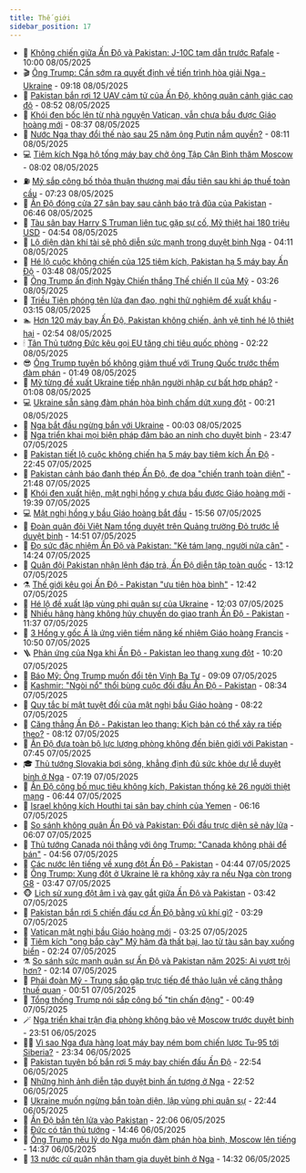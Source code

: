 ```yaml
---
title: Thế giới
sidebar_position: 17
---
```


<!-- dantri-the-gioi:START -->
- 🌋 [Không chiến giữa Ấn Độ và Pakistan: J-10C tạm dẫn trước Rafale](https://dantri.com.vn/the-gioi/khong-chien-giua-an-do-va-pakistan-j-10c-tam-dan-truoc-rafale-20250508165419594.htm) - 10:00 08/05/2025
- 🎬 [Ông Trump: Cần sớm ra quyết định về tiến trình hòa giải Nga - Ukraine](https://dantri.com.vn/the-gioi/ong-trump-can-som-ra-quyet-dinh-ve-tien-trinh-hoa-giai-nga-ukraine-20250508160327455.htm) - 09:18 08/05/2025
- 🧰 [Pakistan bắn rơi 12 UAV cảm tử của Ấn Độ, không quân cảnh giác cao độ](https://dantri.com.vn/the-gioi/pakistan-ban-roi-12-uav-cam-tu-cua-an-do-khong-quan-canh-giac-cao-do-20250508154609038.htm) - 08:52 08/05/2025
- 🌋 [Khói đen bốc lên từ nhà nguyện Vatican, vẫn chưa bầu được Giáo hoàng mới](https://dantri.com.vn/the-gioi/khoi-den-boc-len-tu-nha-nguyen-vatican-van-chua-bau-duoc-giao-hoang-moi-20250508150851212.htm) - 08:37 08/05/2025
- 🗽 [Nước Nga thay đổi thế nào sau 25 năm ông Putin nắm quyền?](https://dantri.com.vn/the-gioi/nuoc-nga-thay-doi-the-nao-sau-25-nam-ong-putin-nam-quyen-20250508145515661.htm) - 08:11 08/05/2025
- 💻 [Tiêm kích Nga hộ tống máy bay chở ông Tập Cận Bình thăm Moscow](https://dantri.com.vn/the-gioi/tiem-kich-nga-ho-tong-may-bay-cho-ong-tap-can-binh-tham-moscow-20250508145636298.htm) - 08:02 08/05/2025
- ⛽️ [Mỹ sắp công bố thỏa thuận thương mại đầu tiên sau khi áp thuế toàn cầu](https://dantri.com.vn/the-gioi/my-sap-cong-bo-thoa-thuan-thuong-mai-dau-tien-sau-khi-ap-thue-toan-cau-20250508142026660.htm) - 07:23 08/05/2025
- 🤩 [Ấn Độ đóng cửa 27 sân bay sau cảnh báo trả đũa của Pakistan](https://dantri.com.vn/the-gioi/an-do-dong-cua-27-san-bay-sau-canh-bao-tra-dua-cua-pakistan-20250508134309484.htm) - 06:46 08/05/2025
- 🧐 [Tàu sân bay Harry S Truman liên tục gặp sự cố, Mỹ thiệt hại 180 triệu USD](https://dantri.com.vn/the-gioi/tau-san-bay-harry-s-truman-lien-tuc-gap-su-co-my-thiet-hai-180-trieu-usd-20250508113306260.htm) - 04:54 08/05/2025
- 🎊 [Lộ diện dàn khí tài sẽ phô diễn sức mạnh trong duyệt binh Nga](https://dantri.com.vn/the-gioi/lo-dien-dan-khi-tai-se-pho-dien-suc-manh-trong-duyet-binh-nga-20250508110748814.htm) - 04:11 08/05/2025
- 📝 [Hé lộ cuộc không chiến của 125 tiêm kích, Pakistan hạ 5 máy bay Ấn Độ](https://dantri.com.vn/the-gioi/he-lo-cuoc-khong-chien-cua-125-tiem-kich-pakistan-ha-5-may-bay-an-do-20250508102544470.htm) - 03:48 08/05/2025
- 🤡 [Ông Trump ấn định Ngày Chiến thắng Thế chiến II của Mỹ](https://dantri.com.vn/the-gioi/ong-trump-an-dinh-ngay-chien-thang-the-chien-ii-cua-my-20250508102022290.htm) - 03:26 08/05/2025
- 🥷 [Triều Tiên phóng tên lửa đạn đạo, nghi thử nghiệm để xuất khẩu](https://dantri.com.vn/the-gioi/trieu-tien-phong-ten-lua-dan-dao-nghi-thu-nghiem-de-xuat-khau-20250508101414396.htm) - 03:15 08/05/2025
- 🏊 [Hơn 120 máy bay Ấn Độ, Pakistan không chiến, ảnh vệ tinh hé lộ thiệt hại](https://dantri.com.vn/the-gioi/hon-120-may-bay-an-do-pakistan-khong-chien-anh-ve-tinh-he-lo-thiet-hai-20250508095018016.htm) - 02:54 08/05/2025
- 🕯 [Tân Thủ tướng Đức kêu gọi EU tăng chi tiêu quốc phòng](https://dantri.com.vn/the-gioi/tan-thu-tuong-duc-keu-goi-eu-tang-chi-tieu-quoc-phong-20250508092219996.htm) - 02:22 08/05/2025
- 😎 [Ông Trump tuyên bố không giảm thuế với Trung Quốc trước thềm đàm phán](https://dantri.com.vn/the-gioi/ong-trump-tuyen-bo-khong-giam-thue-voi-trung-quoc-truoc-them-dam-phan-20250508084040172.htm) - 01:49 08/05/2025
- 🌈 [Mỹ từng đề xuất Ukraine tiếp nhận người nhập cư bất hợp pháp?](https://dantri.com.vn/the-gioi/my-tung-de-xuat-ukraine-tiep-nhan-nguoi-nhap-cu-bat-hop-phap-20250508075617387.htm) - 01:08 08/05/2025
- 💻 [Ukraine sẵn sàng đàm phán hòa bình chấm dứt xung đột](https://dantri.com.vn/the-gioi/ukraine-san-sang-dam-phan-hoa-binh-cham-dut-xung-dot-20250508070617244.htm) - 00:21 08/05/2025
- 🤖 [Nga bắt đầu ngừng bắn với Ukraine](https://dantri.com.vn/the-gioi/nga-bat-dau-ngung-ban-voi-ukraine-20250508065700005.htm) - 00:03 08/05/2025
- 🦏 [Nga triển khai mọi biện pháp đảm bảo an ninh cho duyệt binh](https://dantri.com.vn/the-gioi/nga-trien-khai-moi-bien-phap-dam-bao-an-ninh-cho-duyet-binh-20250508003102986.htm) - 23:47 07/05/2025
- 🌁 [Pakistan tiết lộ cuộc không chiến hạ 5 máy bay tiêm kích Ấn Độ](https://dantri.com.vn/the-gioi/pakistan-tiet-lo-cuoc-khong-chien-ha-5-may-bay-tiem-kich-an-do-20250508053335728.htm) - 22:45 07/05/2025
- 🐘 [Pakistan cảnh báo đanh thép Ấn Độ, đe dọa &quot;chiến tranh toàn diện&quot;](https://dantri.com.vn/the-gioi/pakistan-canh-bao-danh-thep-an-do-de-doa-chien-tranh-toan-dien-20250508020426530.htm) - 21:48 07/05/2025
- 🥷 [Khói đen xuất hiện, mật nghị hồng y chưa bầu được Giáo hoàng mới](https://dantri.com.vn/the-gioi/khoi-den-xuat-hien-mat-nghi-hong-y-chua-bau-duoc-giao-hoang-moi-20250508023844177.htm) - 19:39 07/05/2025
- 💻 [Mật nghị hồng y bầu Giáo hoàng bắt đầu](https://dantri.com.vn/the-gioi/mat-nghi-hong-y-bau-giao-hoang-bat-dau-20250507225430933.htm) - 15:56 07/05/2025
- 🎡 [Đoàn quân đội Việt Nam tổng duyệt trên Quảng trường Đỏ trước lễ duyệt binh](https://dantri.com.vn/the-gioi/doan-quan-doi-viet-nam-tong-duyet-tren-quang-truong-do-truoc-le-duyet-binh-20250507214046490.htm) - 14:51 07/05/2025
- 🧰 [Đọ sức đặc nhiệm Ấn Độ và Pakistan: &quot;Kẻ tám lạng, người nửa cân&quot;](https://dantri.com.vn/the-gioi/do-suc-dac-nhiem-an-do-va-pakistan-ke-tam-lang-nguoi-nua-can-20250507154833406.htm) - 14:24 07/05/2025
- 🥸 [Quân đội Pakistan nhận lệnh đáp trả, Ấn Độ diễn tập toàn quốc](https://dantri.com.vn/the-gioi/quan-doi-pakistan-nhan-lenh-dap-tra-an-do-dien-tap-toan-quoc-20250507190247505.htm) - 13:12 07/05/2025
- ⚗️ [Thế giới kêu gọi Ấn Độ - Pakistan &quot;ưu tiên hòa bình&quot;](https://dantri.com.vn/the-gioi/the-gioi-keu-goi-an-do-pakistan-uu-tien-hoa-binh-20250507184550020.htm) - 12:42 07/05/2025
- 🌮 [Hé lộ đề xuất lập vùng phi quân sự của Ukraine](https://dantri.com.vn/the-gioi/he-lo-de-xuat-lap-vung-phi-quan-su-cua-ukraine-20250507172236986.htm) - 12:03 07/05/2025
- 🎃 [Nhiều hãng hàng không hủy chuyến do giao tranh Ấn Độ - Pakistan](https://dantri.com.vn/the-gioi/nhieu-hang-hang-khong-huy-chuyen-do-giao-tranh-an-do-pakistan-20250507162202480.htm) - 11:37 07/05/2025
- 💫 [3 Hồng y gốc Á là ứng viên tiềm năng kế nhiệm Giáo hoàng Francis](https://dantri.com.vn/the-gioi/3-hong-y-goc-a-la-ung-vien-tiem-nang-ke-nhiem-giao-hoang-francis-20250507175012387.htm) - 10:50 07/05/2025
- 🪜 [Phản ứng của Nga khi Ấn Độ - Pakistan leo thang xung đột](https://dantri.com.vn/the-gioi/phan-ung-cua-nga-khi-an-do-pakistan-leo-thang-xung-dot-20250507164849664.htm) - 10:20 07/05/2025
- 🌋 [Báo Mỹ: Ông Trump muốn đổi tên Vịnh Ba Tư](https://dantri.com.vn/the-gioi/bao-my-ong-trump-muon-doi-ten-vinh-ba-tu-20250507160656434.htm) - 09:09 07/05/2025
- 🦏 [Kashmir: &quot;Ngòi nổ&quot; thổi bùng cuộc đối đầu Ấn Độ - Pakistan](https://dantri.com.vn/the-gioi/kashmir-ngoi-no-thoi-bung-cuoc-doi-dau-an-do-pakistan-20250507152539542.htm) - 08:34 07/05/2025
- 👀 [Quy tắc bí mật tuyệt đối của mật nghị bầu Giáo hoàng](https://dantri.com.vn/the-gioi/quy-tac-bi-mat-tuyet-doi-cua-mat-nghi-bau-giao-hoang-20250507151640054.htm) - 08:22 07/05/2025
- 🧰 [Căng thẳng Ấn Độ - Pakistan leo thang: Kịch bản có thể xảy ra tiếp theo?](https://dantri.com.vn/the-gioi/cang-thang-an-do-pakistan-leo-thang-kich-ban-co-the-xay-ra-tiep-theo-20250507150440492.htm) - 08:12 07/05/2025
- 🚀 [Ấn Độ đưa toàn bộ lực lượng phòng không đến biên giới với Pakistan](https://dantri.com.vn/the-gioi/an-do-dua-toan-bo-luc-luong-phong-khong-den-bien-gioi-voi-pakistan-20250507144326246.htm) - 07:45 07/05/2025
- 🎓 [Thủ tướng Slovakia bơi sông, khẳng định đủ sức khỏe dự lễ duyệt binh ở Nga](https://dantri.com.vn/the-gioi/thu-tuong-slovakia-boi-song-khang-dinh-du-suc-khoe-du-le-duyet-binh-o-nga-20250507141327421.htm) - 07:19 07/05/2025
- 🥸 [Ấn Độ công bố mục tiêu không kích, Pakistan thống kê 26 người thiệt mạng](https://dantri.com.vn/the-gioi/an-do-cong-bo-muc-tieu-khong-kich-pakistan-thong-ke-26-nguoi-thiet-mang-20250507133058766.htm) - 06:44 07/05/2025
- 🦅 [Israel không kích Houthi tại sân bay chính của Yemen](https://dantri.com.vn/the-gioi/israel-khong-kich-houthi-tai-san-bay-chinh-cua-yemen-20250507131550848.htm) - 06:16 07/05/2025
- 🤭 [So sánh không quân Ấn Độ và Pakistan: Đối đầu trực diện sẽ nảy lửa](https://dantri.com.vn/the-gioi/so-sanh-khong-quan-an-do-va-pakistan-doi-dau-truc-dien-se-nay-lua-20250507112010638.htm) - 06:07 07/05/2025
- 🤖 [Thủ tướng Canada nói thẳng với ông Trump: &quot;Canada không phải để bán&quot;](https://dantri.com.vn/the-gioi/thu-tuong-canada-noi-thang-voi-ong-trump-canada-khong-phai-de-ban-20250507115345399.htm) - 04:56 07/05/2025
- 🐲 [Các nước lên tiếng về xung đột Ấn Độ - Pakistan](https://dantri.com.vn/the-gioi/cac-nuoc-len-tieng-ve-xung-dot-an-do-pakistan-20250507113739138.htm) - 04:44 07/05/2025
- 🫣 [Ông Trump: Xung đột ở Ukraine lẽ ra không xảy ra nếu Nga còn trong G8](https://dantri.com.vn/the-gioi/ong-trump-xung-dot-o-ukraine-le-ra-khong-xay-ra-neu-nga-con-trong-g8-20250507104102372.htm) - 03:47 07/05/2025
- 🐵 [Lịch sử xung đột âm ỉ và gay gắt giữa Ấn Độ và Pakistan](https://dantri.com.vn/the-gioi/lich-su-xung-dot-am-i-va-gay-gat-giua-an-do-va-pakistan-20250507095835652.htm) - 03:42 07/05/2025
- 🫶 [Pakistan bắn rơi 5 chiến đấu cơ Ấn Độ bằng vũ khí gì?](https://dantri.com.vn/the-gioi/pakistan-ban-roi-5-chien-dau-co-an-do-bang-vu-khi-gi-20250507101439062.htm) - 03:29 07/05/2025
- 💃 [Vatican mật nghị bầu Giáo hoàng mới](https://dantri.com.vn/the-gioi/vatican-mat-nghi-bau-giao-hoang-moi-20250507095806020.htm) - 03:25 07/05/2025
- 💫 [Tiêm kích &quot;ong bắp cày&quot; Mỹ hãm đà thất bại, lao từ tàu sân bay xuống biển](https://dantri.com.vn/the-gioi/tiem-kich-ong-bap-cay-my-ham-da-that-bai-lao-tu-tau-san-bay-xuong-bien-20250507092216989.htm) - 02:24 07/05/2025
- ⚗️ [So sánh sức mạnh quân sự Ấn Độ và Pakistan năm 2025: Ai vượt trội hơn?](https://dantri.com.vn/the-gioi/so-sanh-suc-manh-quan-su-an-do-va-pakistan-nam-2025-ai-vuot-troi-hon-20250506144718840.htm) - 02:14 07/05/2025
- 🥷 [Phái đoàn Mỹ - Trung sắp gặp trực tiếp để thảo luận về căng thẳng thuế quan](https://dantri.com.vn/the-gioi/phai-doan-my-trung-sap-gap-truc-tiep-de-thao-luan-ve-cang-thang-thue-quan-20250507074846535.htm) - 00:51 07/05/2025
- 🥸 [Tổng thống Trump nói sắp công bố &quot;tin chấn động&quot;](https://dantri.com.vn/the-gioi/tong-thong-trump-noi-sap-cong-bo-tin-chan-dong-20250507071618167.htm) - 00:49 07/05/2025
- 🪄 [Nga triển khai trận địa phòng không bảo vệ Moscow trước duyệt binh](https://dantri.com.vn/the-gioi/nga-trien-khai-tran-dia-phong-khong-bao-ve-moscow-truoc-duyet-binh-20250507063916878.htm) - 23:51 06/05/2025
- 🧑‍💻 [Vì sao Nga đưa hàng loạt máy bay ném bom chiến lược Tu-95 tới Siberia?](https://dantri.com.vn/the-gioi/vi-sao-nga-dua-hang-loat-may-bay-nem-bom-chien-luoc-tu-95-toi-siberia-20250506193857813.htm) - 23:34 06/05/2025
- 🤭 [Pakistan tuyên bố bắn rơi 5 máy bay chiến đấu Ấn Độ](https://dantri.com.vn/the-gioi/pakistan-tuyen-bo-ban-roi-5-may-bay-chien-dau-an-do-20250507054544367.htm) - 22:54 06/05/2025
- 🗽 [Những hình ảnh diễn tập duyệt binh ấn tượng ở Nga](https://dantri.com.vn/the-gioi/nhung-hinh-anh-dien-tap-duyet-binh-an-tuong-o-nga-20250507052444076.htm) - 22:52 06/05/2025
- 🤖 [Ukraine muốn ngừng bắn toàn diện, lập vùng phi quân sự](https://dantri.com.vn/the-gioi/ukraine-muon-ngung-ban-toan-dien-lap-vung-phi-quan-su-20250507052925903.htm) - 22:44 06/05/2025
- 🌈 [Ấn Độ bắn tên lửa vào Pakistan](https://dantri.com.vn/the-gioi/an-do-ban-ten-lua-vao-pakistan-20250507045138304.htm) - 22:06 06/05/2025
- 🤩 [Đức có tân thủ tướng](https://dantri.com.vn/the-gioi/duc-co-tan-thu-tuong-20250506214301488.htm) - 14:46 06/05/2025
- 🤗 [Ông Trump nêu lý do Nga muốn đàm phán hòa bình, Moscow lên tiếng](https://dantri.com.vn/the-gioi/ong-trump-neu-ly-do-nga-muon-dam-phan-hoa-binh-moscow-len-tieng-20250506212841345.htm) - 14:37 06/05/2025
- 🙉 [13 nước cử quân nhân tham gia duyệt binh ở Nga](https://dantri.com.vn/the-gioi/13-nuoc-cu-quan-nhan-tham-gia-duyet-binh-o-nga-20250506211804712.htm) - 14:32 06/05/2025<!-- dantri-the-gioi:END -->

